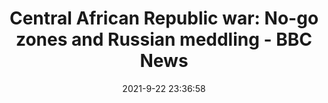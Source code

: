 ---
"title": "Central African Republic war: No-go zones and Russian meddling - BBC News"
"date": "2021-9-22 23:36:58"
"feed_name": "GOOGLENEWSMINING"
"feed_website": "https://news.google.com/search?q=mining%2Bincident&hl=en-US&gl=US&ceid=US:en"
"feed_rss": "https://news.google.com/rss/search?q=mining%2Bincident&hl=en-US&gl=US&ceid=US:en"
"link": "https://www.bbc.com/news/world-africa-58641124"
"file": "_posts/2021-1-1-2b506a7703c17e6229eb026a4696111e92587728.md"
"accident": "0"
"drilling": "0"
"dead": "0"
"injured": "0"
"where": "unknown site"
---